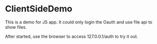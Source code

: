 # ClientSideDemo
This is a demo for JS app. It could only login the Oauth and use file api to show files.

After started, use the browser to access 127.0.0.1/auth to try it out.
